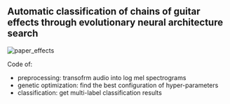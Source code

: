 
## Automatic classification of chains of guitar effects through evolutionary neural architecture search

![paper_effects](https://user-images.githubusercontent.com/61735529/232543661-e4938fa6-b574-4799-97c3-b3639ec8aacb.png)


Code of:
- preprocessing: transofrm audio into log mel spectrograms
- genetic optimization: find the best configuration of hyper-parameters
- classification: get multi-label classification results
